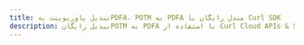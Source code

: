---title: تبدیل پاورپوینت بهPDFA، POTM به PDFA مبدل رایگان یا Curl SDKdescription: تبدیل رایگانPOTM به PDFA با استفاده از Curl Cloud APIs & SDK. همچنین اسناد Microsoft PowerPoint را در Cloud ایجاد، ویرایش و رندر کنید.---